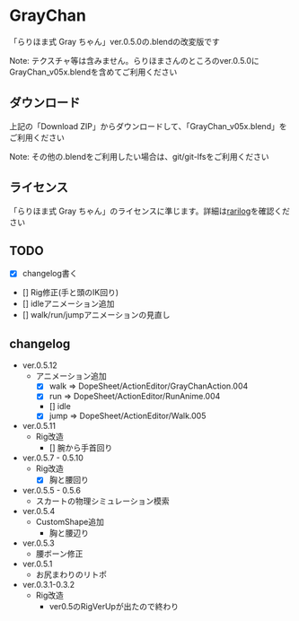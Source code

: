 ﻿# GrayChan

「らりほま式 Gray ちゃん」ver.0.5.0の.blendの改変版です

Note: テクスチャ等は含みません。らりほまさんのところのver.0.5.0にGrayChan_v05x.blendを含めてご利用ください

## ダウンロード

上記の「Download ZIP」からダウンロードして、「GrayChan_v05x.blend」をご利用ください

Note: その他の.blendをご利用したい場合は、git/git-lfsをご利用ください

## ライセンス

「らりほま式 Gray ちゃん」のライセンスに準じます。詳細は[rarilog][page]を確認ください

[page]: http://rarihoma.xvs.jp/products/graychan/

## TODO

* [x] changelog書く
* [] Rig修正(手と頭のIK回り)
* [] idleアニメーション追加
* [] walk/run/jumpアニメーションの見直し

## changelog

* ver.0.5.12
  - アニメーション追加
    + [x] walk => DopeSheet/ActionEditor/GrayChanAction.004
	+ [x] run  => DopeSheet/ActionEditor/RunAnime.004
	+ [] idle
	+ [x] jump => DopeSheet/ActionEditor/Walk.005
* ver.0.5.11
  - Rig改造
    + [] 腕から手首回り
* ver.0.5.7 - 0.5.10
  - Rig改造
    + [x] 胸と腰回り
* ver.0.5.5 - 0.5.6
  - スカートの物理シミュレーション模索
* ver.0.5.4
  - CustomShape追加
    + 胸と腰辺り
* ver.0.5.3
  - 腰ボーン修正
* ver.0.5.1
  - お尻まわりのリトポ
* ver.0.3.1-0.3.2
  - Rig改造
    + ver0.5のRigVerUpが出たので終わり
